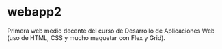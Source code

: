 # webapp2
Primera web medio decente del curso de Desarrollo de Aplicaciones Web (uso de HTML, CSS y mucho maquetar con Flex y Grid).